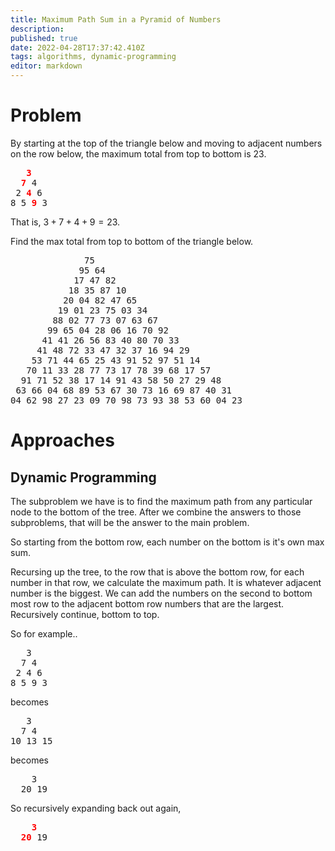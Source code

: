 ```yaml
---
title: Maximum Path Sum in a Pyramid of Numbers
description: 
published: true
date: 2022-04-28T17:37:42.410Z
tags: algorithms, dynamic-programming
editor: markdown
---
```


# Problem
By starting at the top of the triangle below and moving to adjacent numbers on the row below, the maximum total from top to bottom is $23$.

<pre>
   <span style="color: red; font-weight: bold;">3</span>
  <span style="color: red; font-weight: bold;">7</span> 4
 2 <span style="color: red; font-weight: bold;">4</span> 6
8 5 <span style="color: red; font-weight: bold;">9</span> 3
</pre>

That is, $3 + 7 + 4 + 9 = 23$.

Find the max total from top to bottom of the triangle below.

<pre>
              75
             95 64
            17 47 82
           18 35 87 10
          20 04 82 47 65
         19 01 23 75 03 34
        88 02 77 73 07 63 67
       99 65 04 28 06 16 70 92
      41 41 26 56 83 40 80 70 33
     41 48 72 33 47 32 37 16 94 29
    53 71 44 65 25 43 91 52 97 51 14
   70 11 33 28 77 73 17 78 39 68 17 57
  91 71 52 38 17 14 91 43 58 50 27 29 48
 63 66 04 68 89 53 67 30 73 16 69 87 40 31
04 62 98 27 23 09 70 98 73 93 38 53 60 04 23
</pre>

# Approaches
## Dynamic Programming
The subproblem we have is to find the maximum path from any particular node to the bottom of the tree. After we combine the answers to those subproblems, that will be the answer to the main problem.

So starting from the bottom row, each number on the bottom is it's own max sum. 

Recursing up the tree, to the row that is above the bottom row, for each number in that row, we calculate the maximum path. It is whatever adjacent number is the biggest. We can add the numbers on the second to bottom most row to the adjacent bottom row numbers that are the largest. Recursively continue, bottom to top.

So for example..
<pre>
   3
  7 4           
 2 4 6
8 5 9 3
</pre>
becomes
<pre>
   3
  7 4           
10 13 15
</pre>
becomes
<pre>
    3
  20 19           
</pre>
So recursively expanding back out again,
<pre>
    <span style="color: red; font-weight: bold;">3</span>
  <span style="color: red; font-weight: bold;">20</span> 19           
</pre>